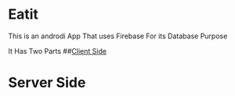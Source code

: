 # Eatit

This is an androdi App That uses Firebase For its Database Purpose

It Has Two Parts 
##[Client Side](Eatit/tree/master/Client%20Side/EatIt2)
# Server Side
